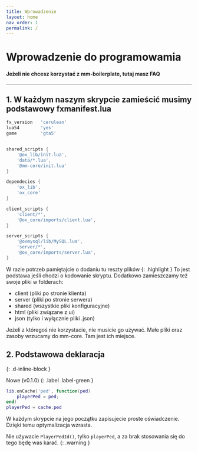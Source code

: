 ```yaml
---
title: Wprowadzenie
layout: home
nav_order: 1
permalink: /
---
```

# Wprowadzenie do programowamia
#### Jeżeli nie chcesz korzystać z mm-boilerplate, tutaj masz FAQ
----





## 1. W każdym naszym skrypcie zamieścić musimy podstawowy fxmanifest.lua


```lua
fx_version   'cerulean'
lua54        'yes'
game         'gta5'


shared_scripts {
    '@ox_lib/init.lua',
    'data/*.lua',
    '@mm-core/init.lua'
}

dependecies {
    'ox_lib',
    'ox_core'
}

client_scripts {
    'client/*',
    '@ox_core/imports/client.lua',
}

server_scripts {
    '@oxmysql/lib/MySQL.lua',
    'server/*',
    '@ox_core/imports/server.lua',
}
```

W razie potrzeb pamiętajcie o dodaniu tu reszty plików
{: .highlight }
To jest podstawa jeśli chodzi o kodowanie skryptu. Dodatkowo zamieszczamy też swoje pliki w folderach:
- client (pliki po stronie klienta)
- server (pliki po stronie serwera)
- shared (wszystkie pliki konfiguracyjne)
- html (pliki związane z ui)
- json (tylko i wyłącznie pliki .json)

Jeżeli z któregoś nie korzystacie, nie musicie go używać. Małe pliki oraz zasoby wrzucamy do mm-core. Tam jest ich miejsce.

## 2. Podstawowa deklaracja
{: .d-inline-block }

Nowe (v0.1.0)
{: .label .label-green }
```lua
lib.onCache('ped', function(ped)
    playerPed = ped;
end)
playerPed = cache.ped
```

W każdym skrypcie na jego początku zapisujecie proste oświadczenie. Dzięki temu optymalizacja wzrasta. 

Nie używacie `PlayerPedId()`, tylko `playerPed`, a za brak stosowania się do tego będę was karać.
{: .warning }